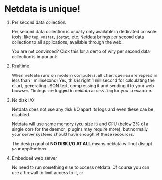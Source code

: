 # Netdata is unique!

1. Per second data collection.

   Per second data collection is usually only available in dedicated console tools, like `top`, `vmstat`, `iostat`, etc. Netdata brings per second data collection to all applications, available through the web.

   You are not convinced? Click this for a demo of why per second data collection is important:



2. Realtime

   When netdata runs on modern computers, all chart queries are replied in less than 1 millisecond! Yes, this is right 1 millisecond for calculating the chart, generating JSON text, compressing it and sending it to your web browser. Timings are logged in netdata `access.log` for you to examine.

3. No disk I/O

   Netdata does not use any disk I/O apart its logs and even these can be disabled.

   Netdata will use some memory (you size it) and CPU (below 2% of a single core for the daemon, plugins may require more), but normally your server systems should have enough of these resources.

   The design goal of **NO DISK I/O AT ALL** means netdata will not disrupt your applications.

4. Embedded web server

   No need to run something else to access netdata. Of course you can use a firewall to limit access to it, or 



